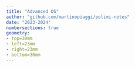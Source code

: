 ```yaml
---
title: "Advanced OS"
author: "github.com/martinopiaggi/polimi-notes"
date: "2023-2024"
numbersections: true
geometry: 
- top=30mm
- left=23mm
- right=23mm
- bottom=30mm
---
```

